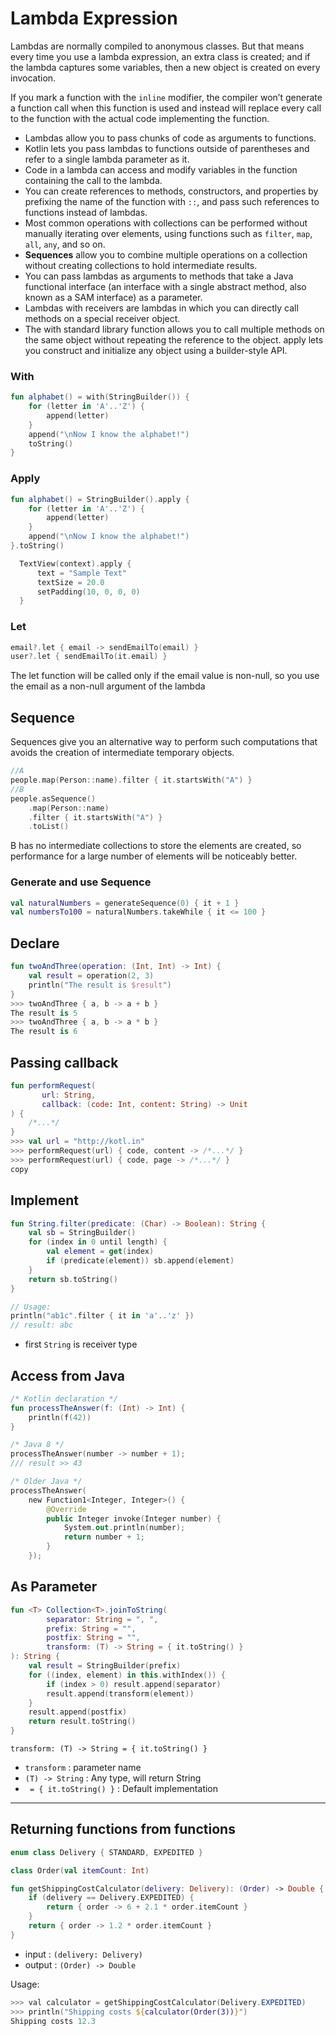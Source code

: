 # Lambda Expression

Lambdas are normally compiled to anonymous classes. But that means every time you use a lambda expression, an extra class is created; and if the lambda captures some variables, then a new object is created on every invocation.

If you mark a function with the `inline` modifier, the compiler won’t generate a function call when this function is used and instead will replace every call to the function with the actual code implementing the function.

- Lambdas allow you to pass chunks of code as arguments to functions.
- Kotlin lets you pass lambdas to functions outside of parentheses and refer to a single lambda parameter as it.
- Code in a lambda can access and modify variables in the function containing the call to the lambda.
- You can create references to methods, constructors, and properties by prefixing the name of the function with `::`, and pass such references to functions instead of lambdas.
- Most common operations with collections can be performed without manually iterating over elements, using functions such as `filter`, `map`, `all`, `any`, and so on.
- **Sequences** allow you to combine multiple operations on a collection without creating collections to hold intermediate results.
- You can pass lambdas as arguments to methods that take a Java functional interface (an interface with a single abstract method, also known as a SAM interface) as a parameter.
- Lambdas with receivers are lambdas in which you can directly call methods on a special receiver object.
- The with standard library function allows you to call multiple methods on the same object without repeating the reference to the object. apply lets you construct and initialize any object using a builder-style API.

### With

```kt
fun alphabet() = with(StringBuilder()) {
    for (letter in 'A'..'Z') {
        append(letter)
    }
    append("\nNow I know the alphabet!")
    toString()
}
```

### Apply

```kt
fun alphabet() = StringBuilder().apply {
    for (letter in 'A'..'Z') {
        append(letter)
    }
    append("\nNow I know the alphabet!")
}.toString()
```

```kt
  TextView(context).apply {
      text = "Sample Text"
      textSize = 20.0
      setPadding(10, 0, 0, 0)
  }
```

### Let

```kt
email?.let { email -> sendEmailTo(email) }
user?.let { sendEmailTo(it.email) }
```

The let function will be called only if the email value is non-null, so you use the email as a non-null argument of the lambda

## Sequence

Sequences give you an alternative way to perform such computations that avoids the creation of intermediate temporary objects.

```kt
//A
people.map(Person::name).filter { it.startsWith("A") }
//B
people.asSequence()
    .map(Person::name)
    .filter { it.startsWith("A") }
    .toList()
```

 B has no intermediate collections to store the elements are created, so performance for a large number of elements will be noticeably better.

### Generate and use Sequence

```kt
val naturalNumbers = generateSequence(0) { it + 1 }
val numbersTo100 = naturalNumbers.takeWhile { it <= 100 }
```

## Declare

```kt
fun twoAndThree(operation: (Int, Int) -> Int) { 
    val result = operation(2, 3)  
    println("The result is $result")
}
>>> twoAndThree { a, b -> a + b }
The result is 5
>>> twoAndThree { a, b -> a * b }
The result is 6
```

## Passing callback

```kt
fun performRequest(
       url: String,
       callback: (code: Int, content: String) -> Unit  
) {
    /*...*/
}
>>> val url = "http://kotl.in"
>>> performRequest(url) { code, content -> /*...*/ }   
>>> performRequest(url) { code, page -> /*...*/ }
copy
```

## Implement

```kt
fun String.filter(predicate: (Char) -> Boolean): String {
    val sb = StringBuilder()
    for (index in 0 until length) {
        val element = get(index)
        if (predicate(element)) sb.append(element)   
    }
    return sb.toString()
}

// Usage:
println("ab1c".filter { it in 'a'..'z' })  
// result: abc
```

- first `String` is receiver type

## Access from Java

```kt
/* Kotlin declaration */
fun processTheAnswer(f: (Int) -> Int) {
    println(f(42))
}

/* Java 8 */
processTheAnswer(number -> number + 1);
/// result >> 43

/* Older Java */
processTheAnswer(
    new Function1<Integer, Integer>() {       
        @Override
        public Integer invoke(Integer number) {
            System.out.println(number);
            return number + 1;
        }
    });
```

## As Parameter

```kt
fun <T> Collection<T>.joinToString(
        separator: String = ", ",
        prefix: String = "",
        postfix: String = "",
        transform: (T) -> String = { it.toString() } 
): String {
    val result = StringBuilder(prefix)
    for ((index, element) in this.withIndex()) {
        if (index > 0) result.append(separator)
        result.append(transform(element))      
    }
    result.append(postfix)
    return result.toString()
}
```

`transform: (T) -> String = { it.toString() }`

- `transform` : parameter name
- `(T) -> String` : Any type, will return String
- ` = { it.toString() }` : Default implementation

______

## Returning functions from functions

```kt
enum class Delivery { STANDARD, EXPEDITED }

class Order(val itemCount: Int)

fun getShippingCostCalculator(delivery: Delivery): (Order) -> Double {    
    if (delivery == Delivery.EXPEDITED) {
        return { order -> 6 + 2.1 * order.itemCount }      
    }
    return { order -> 1.2 * order.itemCount }              
}
```

- input  : `(delivery: Delivery)`
- output : `(Order) -> Double`

Usage:

```powershell
>>> val calculator = getShippingCostCalculator(Delivery.EXPEDITED)
>>> println("Shipping costs ${calculator(Order(3))}")    
Shipping costs 12.3
```